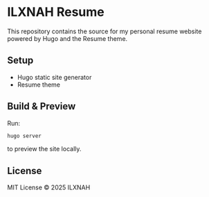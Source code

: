 # ILXNAH Resume

This repository contains the source for my personal resume website powered by Hugo and the Resume theme.

## Setup

- Hugo static site generator  
- Resume theme  

## Build & Preview

Run:

```bash
hugo server
```

to preview the site locally.

## License

MIT License © 2025 ILXNAH
